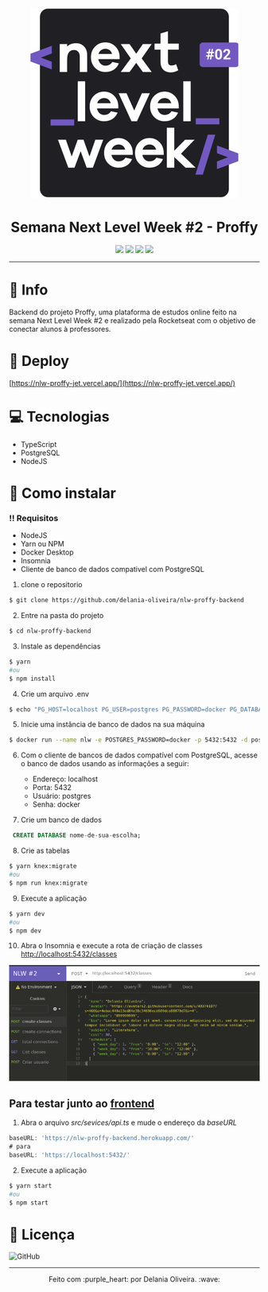 <p align="center"><img src="./img/iconnlw.svg"></p>

<h1 align="center"> Semana Next Level Week #2 - Proffy </h1>

<div align="center">
 <img src="https://img.shields.io/github/repo-size/delania-oliveira/nlw-proffy-backend?color=774dd6&style=for-the-badge"> <img src="https://img.shields.io/github/languages/count/delania-oliveira/nlw-proffy-backend?color=774DD6&style=for-the-badge"> <img src="https://img.shields.io/github/last-commit/delania-oliveira/nlw-proffy-backend?color=774dd6&style=for-the-badge"> <img src="https://img.shields.io/github/license/delania-oliveira/nlw-proffy-backend?color=774DD6&style=for-the-badge"> 
 </div>

-----
# :rocket: Info

Backend do projeto Proffy, uma plataforma de estudos online feito na semana Next Level Week #2 e realizado pela Rocketseat com o objetivo de conectar alunos à professores. 

# :rainbow: Deploy 

[https://nlw-proffy-jet.vercel.app/](https://nlw-proffy-jet.vercel.app/)


# :computer: Tecnologias

- TypeScript
- PostgreSQL
- NodeJS

# :wrench: Como instalar
### :bangbang: Requisitos
- NodeJS
- Yarn ou NPM
- Docker Desktop
- Insomnia
- Cliente de banco de dados compativel com PostgreSQL

1. clone o repositorio 
```bash
$ git clone https://github.com/delania-oliveira/nlw-proffy-backend
```
2. Entre na pasta do projeto
```bash
$ cd nlw-proffy-backend
```
3. Instale as dependências
```bash
$ yarn 
#ou
$ npm install
```
4. Crie um arquivo .env 
```bash
$ echo "PG_HOST=localhost PG_USER=postgres PG_PASSWORD=docker PG_DATABASE=proffy" > .env
```
5. Inicie uma instância de banco de dados na sua máquina
```bash
$ docker run --name nlw -e POSTGRES_PASSWORD=docker -p 5432:5432 -d postgres
```
6. Com o cliente de bancos de dados compatível com PostgreSQL, acesse o banco de dados usando as informações a seguir:
    - Endereço: localhost
    - Porta: 5432
    - Usuário: postgres
    - Senha: docker

7. Crie um banco de dados 
```SQL
 CREATE DATABASE nome-de-sua-escolha;
```
8. Crie as tabelas
```bash
$ yarn knex:migrate
#ou
$ npm run knex:migrate
```
9. Execute a aplicação
```bash
$ yarn dev
#ou
$ npm dev
```
10. Abra o Insomnia e execute a rota de criação de classes
[http://localhost:5432/classes](http://localhost:5432/classes)

<p align="center"><img src="./img/insomnia.png"></p>

## Para testar junto ao [frontend](https://github.com/delania-oliveira/nlw-Proffy)
1. Abra o arquivo _src/sevices/api.ts_ e mude o endereço da _baseURL_ 
```typeScript
baseURL: 'https://nlw-proffy-backend.herokuapp.com/'
# para
baseURL: 'https://localhost:5432/'
```
2. Execute a aplicação
```bash
$ yarn start
#ou
$ npm start
```

# :page_facing_up: Licença
![GitHub](https://img.shields.io/github/license/delania-oliveira/nlw-proffy-backend?color=774DD6&style=for-the-badge)

-----
<p align="center">Feito com  :purple_heart: por Delania Oliveira.  :wave:</p>

